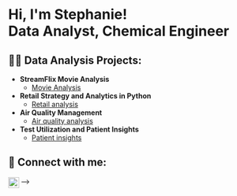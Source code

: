 <h1>Hi, I'm Stephanie! <br/><a >Data Analyst</a>, <a >Chemical Engineer</a>

<h2>👨‍💻 Data Analysis Projects:</h2>

- <b>StreamFlix Movie Analysis </b>
  - [Movie Analysis](https://github.com/Stephy1441/streamflix)
- <b>Retail  Strategy and Analytics in Python</b>
  - [Retail analysis](https://github.com/Stephy1441/retail-analysis) 
- <b>Air Quality Management</b>
  - [Air quality analysis](https://github.com/Stephy1441/Air-quality)
- <b>Test Utilization and Patient Insights</b>
  - [Patient insights](https://github.com/Stephy1441/Patient-insights)

<h2> 🤳 Connect with me:</h2>

[<img align="left" alt="StephanieAyivor | LinkedIn" width="22px" src="https://cdn.jsdelivr.net/npm/simple-icons@v3/icons/linkedin.svg" />][linkedin]

[linkedin]: http://www.linkedin.com/in/stephanie-ayivor

-->
<!--
**Stephy1441/Stephy1441** is a ✨ _special_ ✨ repository because its `README.md` (this file) appears on your GitHub profile.

Here are some ideas to get you started:

- 🔭 I’m currently working on ...
- 🌱 I’m currently learning ...
- 👯 I’m looking to collaborate on ...
- 🤔 I’m looking for help with ...
- 💬 Ask me about ...
- 📫 How to reach me: ...
- 😄 Pronouns: ...
- ⚡ Fun fact: ...
-->
